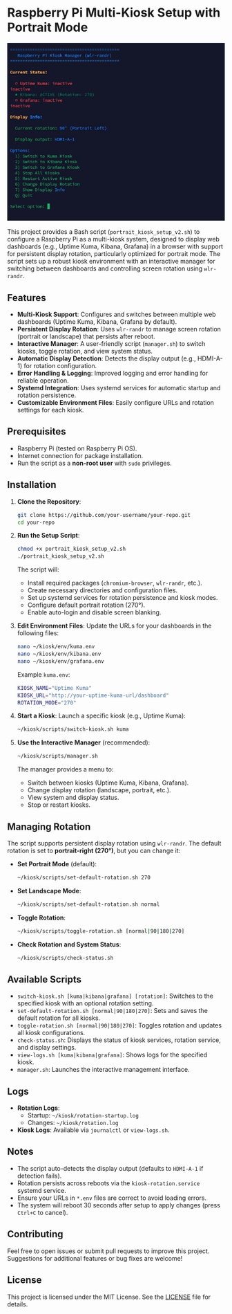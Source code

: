 # Raspberry Pi Multi-Kiosk Setup with Portrait Mode

<p align="center">
  <img src="assests/photo_1.jpg" alt="manager">
</p>

This project provides a Bash script (`portrait_kiosk_setup_v2.sh`) to configure a Raspberry Pi as a multi-kiosk system, designed to display web dashboards (e.g., Uptime Kuma, Kibana, Grafana) in a browser with support for persistent display rotation, particularly optimized for portrait mode. The script sets up a robust kiosk environment with an interactive manager for switching between dashboards and controlling screen rotation using `wlr-randr`.

## Features

- **Multi-Kiosk Support**: Configures and switches between multiple web dashboards (Uptime Kuma, Kibana, Grafana by default).
- **Persistent Display Rotation**: Uses `wlr-randr` to manage screen rotation (portrait or landscape) that persists after reboot.
- **Interactive Manager**: A user-friendly script (`manager.sh`) to switch kiosks, toggle rotation, and view system status.
- **Automatic Display Detection**: Detects the display output (e.g., HDMI-A-1) for rotation configuration.
- **Error Handling & Logging**: Improved logging and error handling for reliable operation.
- **Systemd Integration**: Uses systemd services for automatic startup and rotation persistence.
- **Customizable Environment Files**: Easily configure URLs and rotation settings for each kiosk.

## Prerequisites

- Raspberry Pi (tested on Raspberry Pi OS).
- Internet connection for package installation.
- Run the script as a **non-root user** with `sudo` privileges.

## Installation

1. **Clone the Repository**:
   ```bash
   git clone https://github.com/your-username/your-repo.git
   cd your-repo
   ```

2. **Run the Setup Script**:
   ```bash
   chmod +x portrait_kiosk_setup_v2.sh
   ./portrait_kiosk_setup_v2.sh
   ```

   The script will:
   - Install required packages (`chromium-browser`, `wlr-randr`, etc.).
   - Create necessary directories and configuration files.
   - Set up systemd services for rotation persistence and kiosk modes.
   - Configure default portrait rotation (270°).
   - Enable auto-login and disable screen blanking.

3. **Edit Environment Files**:
   Update the URLs for your dashboards in the following files:
   ```bash
   nano ~/kiosk/env/kuma.env
   nano ~/kiosk/env/kibana.env
   nano ~/kiosk/env/grafana.env
   ```

   Example `kuma.env`:
   ```bash
   KIOSK_NAME="Uptime Kuma"
   KIOSK_URL="http://your-uptime-kuma-url/dashboard"
   ROTATION_MODE="270"
   ```

4. **Start a Kiosk**:
   Launch a specific kiosk (e.g., Uptime Kuma):
   ```bash
   ~/kiosk/scripts/switch-kiosk.sh kuma
   ```

5. **Use the Interactive Manager** (recommended):
   ```bash
   ~/kiosk/scripts/manager.sh
   ```

   The manager provides a menu to:
   - Switch between kiosks (Uptime Kuma, Kibana, Grafana).
   - Change display rotation (landscape, portrait, etc.).
   - View system and display status.
   - Stop or restart kiosks.

## Managing Rotation

The script supports persistent display rotation using `wlr-randr`. The default rotation is set to **portrait-right (270°)**, but you can change it:

- **Set Portrait Mode** (default):
  ```bash
  ~/kiosk/scripts/set-default-rotation.sh 270
  ```

- **Set Landscape Mode**:
  ```bash
  ~/kiosk/scripts/set-default-rotation.sh normal
  ```

- **Toggle Rotation**:
  ```bash
  ~/kiosk/scripts/toggle-rotation.sh [normal|90|180|270]
  ```

- **Check Rotation and System Status**:
  ```bash
  ~/kiosk/scripts/check-status.sh
  ```

## Available Scripts

- `switch-kiosk.sh [kuma|kibana|grafana] [rotation]`: Switches to the specified kiosk with an optional rotation setting.
- `set-default-rotation.sh [normal|90|180|270]`: Sets and saves the default rotation for all kiosks.
- `toggle-rotation.sh [normal|90|180|270]`: Toggles rotation and updates all kiosk configurations.
- `check-status.sh`: Displays the status of kiosk services, rotation service, and display settings.
- `view-logs.sh [kuma|kibana|grafana]`: Shows logs for the specified kiosk.
- `manager.sh`: Launches the interactive management interface.

## Logs

- **Rotation Logs**:
  - Startup: `~/kiosk/rotation-startup.log`
  - Changes: `~/kiosk/rotation.log`
- **Kiosk Logs**: Available via `journalctl` or `view-logs.sh`.

## Notes

- The script auto-detects the display output (defaults to `HDMI-A-1` if detection fails).
- Rotation persists across reboots via the `kiosk-rotation.service` systemd service.
- Ensure your URLs in `*.env` files are correct to avoid loading errors.
- The system will reboot 30 seconds after setup to apply changes (press `Ctrl+C` to cancel).

## Contributing

Feel free to open issues or submit pull requests to improve this project. Suggestions for additional features or bug fixes are welcome!

## License

This project is licensed under the MIT License. See the [LICENSE](LICENSE) file for details.
